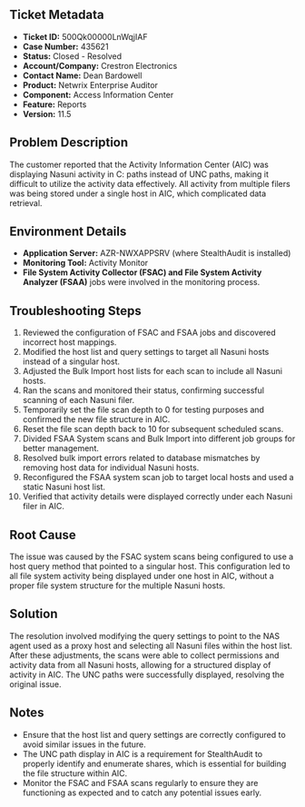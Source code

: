 ## Ticket Metadata
- **Ticket ID:** 500Qk00000LnWqjIAF
- **Case Number:** 435621
- **Status:** Closed - Resolved
- **Account/Company:** Crestron Electronics
- **Contact Name:** Dean Bardowell
- **Product:** Netwrix Enterprise Auditor
- **Component:** Access Information Center
- **Feature:** Reports
- **Version:** 11.5

## Problem Description
The customer reported that the Activity Information Center (AIC) was displaying Nasuni activity in C: paths instead of UNC paths, making it difficult to utilize the activity data effectively. All activity from multiple filers was being stored under a single host in AIC, which complicated data retrieval.

## Environment Details
- **Application Server:** AZR-NWXAPPSRV (where StealthAudit is installed)
- **Monitoring Tool:** Activity Monitor
- **File System Activity Collector (FSAC) and File System Activity Analyzer (FSAA)** jobs were involved in the monitoring process.

## Troubleshooting Steps
1. Reviewed the configuration of FSAC and FSAA jobs and discovered incorrect host mappings.
2. Modified the host list and query settings to target all Nasuni hosts instead of a singular host.
3. Adjusted the Bulk Import host lists for each scan to include all Nasuni hosts.
4. Ran the scans and monitored their status, confirming successful scanning of each Nasuni filer.
5. Temporarily set the file scan depth to 0 for testing purposes and confirmed the new file structure in AIC.
6. Reset the file scan depth back to 10 for subsequent scheduled scans.
7. Divided FSAA System scans and Bulk Import into different job groups for better management.
8. Resolved bulk import errors related to database mismatches by removing host data for individual Nasuni hosts.
9. Reconfigured the FSAA system scan job to target local hosts and used a static Nasuni host list.
10. Verified that activity details were displayed correctly under each Nasuni filer in AIC.

## Root Cause
The issue was caused by the FSAC system scans being configured to use a host query method that pointed to a singular host. This configuration led to all file system activity being displayed under one host in AIC, without a proper file system structure for the multiple Nasuni hosts.

## Solution
The resolution involved modifying the query settings to point to the NAS agent used as a proxy host and selecting all Nasuni files within the host list. After these adjustments, the scans were able to collect permissions and activity data from all Nasuni hosts, allowing for a structured display of activity in AIC. The UNC paths were successfully displayed, resolving the original issue.

## Notes
- Ensure that the host list and query settings are correctly configured to avoid similar issues in the future.
- The UNC path display in AIC is a requirement for StealthAudit to properly identify and enumerate shares, which is essential for building the file structure within AIC.
- Monitor the FSAC and FSAA scans regularly to ensure they are functioning as expected and to catch any potential issues early.